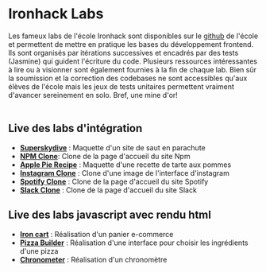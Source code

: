 # Ironhack Labs


Les fameux labs de l'école Ironhack sont disponibles sur le [github](https://github.com/ironhack-labs) de l'école et permettent de mettre en pratique les bases du développement frontend. Ils sont organisés par itérations successives et encadrés par des tests (Jasmine) qui guident l'écriture du code. Plusieurs ressources intéressantes à lire ou à visionner sont également fournies à la fin de chaque lab. Bien sûr la soumission et la correction des codebases ne sont accessibles qu'aux élèves de l'école mais les jeux de tests unitaires permettent vraiment d'avancer sereinement en solo. Bref, une mine d'or!<br><br>

## Live des labs d'intégration

- [**Superskydive**](https://virginiebouvarel.github.io/ironhack_labs/lab01-cssSuperskydive/) : Maquette d'un site de saut en parachute
- [**NPM Clone**](https://virginiebouvarel.github.io/ironhack_labs/lab02-cssNpm/): Clone de la page d'accueil du site Npm
- [**Apple Pie Recipe**](https://virginiebouvarel.github.io/ironhack_labs/lab05-cssRecipesClone/apple-pie/) : Maquette d'une recette de tarte aux pommes
- [**Instagram Clone**](https://virginiebouvarel.github.io/ironhack_labs/lab07-cssInstagramClone/) : Clone d'une image de l'interface d'instagram
- [**Spotify Clone**](https://virginiebouvarel.github.io/ironhack_labs/lab09-cssSpotifyClone/) : Clone de la page d'accueil du site Spotify
- [**Slack Clone**](https://virginiebouvarel.github.io/ironhack_labs/lab11-cssSlackClone/) : Clone de la page d'accueil du site Slack

## Live des labs javascript avec rendu html
- [**Iron cart**](https://virginiebouvarel.github.io/ironhack_labs/lab13-jsIroncart/) : Réalisation d'un panier e-commerce
- [**Pizza Builder**](https://virginiebouvarel.github.io/ironhack_labs/lab14-jsPizzaBuilder/) : Réalisation d'une interface pour choisir les ingrédients d'une pizza
- [**Chronometer**](https://virginiebouvarel.github.io/ironhack_labs/lab15-jsChronometer/) : Réalisation d'un chronomètre



